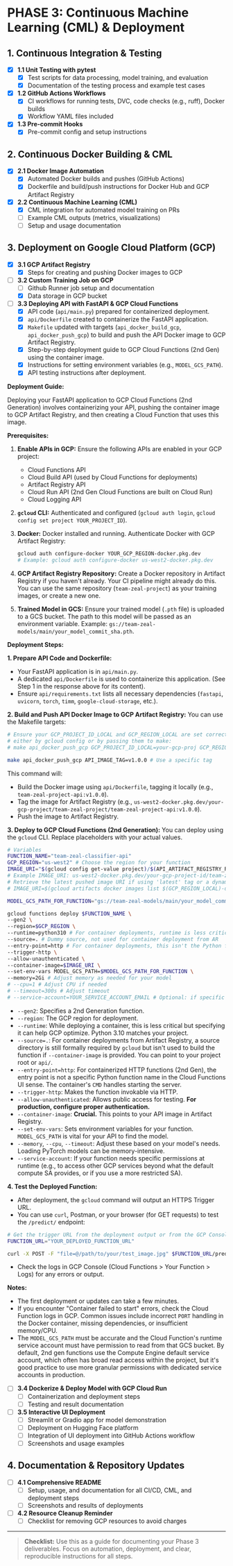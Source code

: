 # PHASE 3: Continuous Machine Learning (CML) & Deployment

## 1. Continuous Integration & Testing

- [x] **1.1 Unit Testing with pytest**
  - [x] Test scripts for data processing, model training, and evaluation
  - [x] Documentation of the testing process and example test cases
- [x] **1.2 GitHub Actions Workflows**
  - [x] CI workflows for running tests, DVC, code checks (e.g., ruff), Docker builds
  - [x] Workflow YAML files included
- [x] **1.3 Pre-commit Hooks**
  - [x] Pre-commit config and setup instructions

## 2. Continuous Docker Building & CML

- [x] **2.1 Docker Image Automation**
  - [x] Automated Docker builds and pushes (GitHub Actions)
  - [x] Dockerfile and build/push instructions for Docker Hub and GCP Artifact Registry
- [x] **2.2 Continuous Machine Learning (CML)**
  - [x] CML integration for automated model training on PRs
  - [ ] Example CML outputs (metrics, visualizations)
  - [ ] Setup and usage documentation

## 3. Deployment on Google Cloud Platform (GCP)

- [x] **3.1 GCP Artifact Registry**
  - [x] Steps for creating and pushing Docker images to GCP
- [ ] **3.2 Custom Training Job on GCP**
  - [ ] Github Runner job setup and documentation
  - [x] Data storage in GCP bucket
- [ ] **3.3 Deploying API with FastAPI & GCP Cloud Functions**
  - [x] API code (`api/main.py`) prepared for containerized deployment.
  - [x] `api/Dockerfile` created to containerize the FastAPI application.
  - [x] `Makefile` updated with targets (`api_docker_build_gcp`, `api_docker_push_gcp`) to build and push the API Docker image to GCP Artifact Registry.
  - [x] Step-by-step deployment guide to GCP Cloud Functions (2nd Gen) using the container image.
  - [x] Instructions for setting environment variables (e.g., `MODEL_GCS_PATH`).
  - [x] API testing instructions after deployment.

**Deployment Guide:**

Deploying your FastAPI application to GCP Cloud Functions (2nd Generation) involves containerizing your API, pushing the container image to GCP Artifact Registry, and then creating a Cloud Function that uses this image.

**Prerequisites:**

1. **Enable APIs in GCP:** Ensure the following APIs are enabled in your GCP project:
    - Cloud Functions API
    - Cloud Build API (used by Cloud Functions for deployments)
    - Artifact Registry API
    - Cloud Run API (2nd Gen Cloud Functions are built on Cloud Run)
    - Cloud Logging API
2. **`gcloud` CLI:** Authenticated and configured (`gcloud auth login`, `gcloud config set project YOUR_PROJECT_ID`).
3. **Docker:** Docker installed and running. Authenticate Docker with GCP Artifact Registry:

    ```bash
    gcloud auth configure-docker YOUR_GCP_REGION-docker.pkg.dev
    # Example: gcloud auth configure-docker us-west2-docker.pkg.dev
    ```

4. **GCP Artifact Registry Repository:** Create a Docker repository in Artifact Registry if you haven't already. Your CI pipeline might already do this. You can use the same repository (`team-zeal-project`) as your training images, or create a new one.
5. **Trained Model in GCS:** Ensure your trained model (`.pth` file) is uploaded to a GCS bucket. The path to this model will be passed as an environment variable. Example: `gs://team-zeal-models/main/your_model_commit_sha.pth`.

**Deployment Steps:**

**1. Prepare API Code and Dockerfile:**

- Your FastAPI application is in `api/main.py`.
- A dedicated `api/Dockerfile` is used to containerize this application. (See Step 1 in the response above for its content).
- Ensure `api/requirements.txt` lists all necessary dependencies (`fastapi`, `uvicorn`, `torch`, `timm`, `google-cloud-storage`, etc.).

**2. Build and Push API Docker Image to GCP Artifact Registry:**
You can use the Makefile targets:

```bash
# Ensure your GCP_PROJECT_ID_LOCAL and GCP_REGION_LOCAL are set correctly,
# either by gcloud config or by passing them to make:
# make api_docker_push_gcp GCP_PROJECT_ID_LOCAL=your-gcp-proj GCP_REGION_LOCAL=your-region API_ARTIFACT_REGISTRY_REPO=your-ar-repo

make api_docker_push_gcp API_IMAGE_TAG=v1.0.0 # Use a specific tag
```

This command will:

- Build the Docker image using `api/Dockerfile`, tagging it locally (e.g., `team-zeal-project-api:v1.0.0`).
- Tag the image for Artifact Registry (e.g., `us-west2-docker.pkg.dev/your-gcp-project/team-zeal-project/team-zeal-project-api:v1.0.0`).
- Push the image to Artifact Registry.

**3. Deploy to GCP Cloud Functions (2nd Generation):**
You can deploy using the `gcloud` CLI. Replace placeholders with your actual values.

```bash
# Variables
FUNCTION_NAME="team-zeal-classifier-api"
GCP_REGION="us-west2" # Choose the region for your function
IMAGE_URI="$(gcloud config get-value project)/$(API_ARTIFACT_REGISTRY_REPO)/$(API_IMAGE_NAME):$(API_IMAGE_TAG)" # Construct this from Makefile variables
# Example IMAGE_URI: us-west2-docker.pkg.dev/your-gcp-project-id/team-zeal-project/team-zeal-project-api:v1.0.0
# Retrieve the latest pushed image URI if using 'latest' tag or a dynamic tag:
# IMAGE_URI=$(gcloud artifacts docker images list $(GCP_REGION_LOCAL)-docker.pkg.dev/$(GCP_PROJECT_ID_LOCAL)/$(API_ARTIFACT_REGISTRY_REPO)/$(API_IMAGE_NAME) --sort-by=~UPDATE_TIME --limit=1 --format='value(IMAGE_PULL_URL_WITH_TAG)')

MODEL_GCS_PATH_FOR_FUNCTION="gs://team-zeal-models/main/your_model_commit_sha.pth" # IMPORTANT: Update this path

gcloud functions deploy $FUNCTION_NAME \
--gen2 \
--region=$GCP_REGION \
--runtime=python310 # For container deployments, runtime is less critical but good to specify
--source=. # Dummy source, not used for container deployment from AR
--entry-point=http # For container deployments, this isn't the Python function name
--trigger-http \
--allow-unauthenticated \
--container-image=$IMAGE_URI \
--set-env-vars MODEL_GCS_PATH=$MODEL_GCS_PATH_FOR_FUNCTION \
--memory=2Gi # Adjust memory as needed for your model
# --cpu=1 # Adjust CPU if needed
# --timeout=300s # Adjust timeout
# --service-account=YOUR_SERVICE_ACCOUNT_EMAIL # Optional: if specific SA needed for function runtime
```

- `--gen2`: Specifies a 2nd Generation function.
- `--region`: The GCP region for deployment.
- `--runtime`: While deploying a container, this is less critical but specifying it can help GCP optimize. Python 3.10 matches your project.
- `--source=.`: For container deployments from Artifact Registry, a source directory is still formally required by `gcloud` but isn't used to build the function if `--container-image` is provided. You can point to your project root or `api/`.
- `--entry-point=http`: For containerized HTTP functions (2nd Gen), the entry point is not a specific Python function name in the Cloud Functions UI sense. The container's `CMD` handles starting the server.
- `--trigger-http`: Makes the function invokable via HTTP.
- `--allow-unauthenticated`: Allows public access for testing. **For production, configure proper authentication.**
- `--container-image`: **Crucial.** This points to your API image in Artifact Registry.
- `--set-env-vars`: Sets environment variables for your function. `MODEL_GCS_PATH` is vital for your API to find the model.
- `--memory`, `--cpu`, `--timeout`: Adjust these based on your model's needs. Loading PyTorch models can be memory-intensive.
- `--service-account`: If your function needs specific permissions at runtime (e.g., to access other GCP services beyond what the default compute SA provides, or if you use a more restricted SA).

**4. Test the Deployed Function:**

- After deployment, the `gcloud` command will output an HTTPS Trigger URL.
- You can use `curl`, Postman, or your browser (for GET requests) to test the `/predict/` endpoint:

```bash
# Get the trigger URL from the deployment output or from the GCP Console
FUNCTION_URL="YOUR_DEPLOYED_FUNCTION_URL"

curl -X POST -F "file=@/path/to/your/test_image.jpg" $FUNCTION_URL/predict/
```

- Check the logs in GCP Console (Cloud Functions > Your Function > Logs) for any errors or output.

**Notes:**

- The first deployment or updates can take a few minutes.
- If you encounter "Container failed to start" errors, check the Cloud Function logs in GCP. Common issues include incorrect `PORT` handling in the Docker container, missing dependencies, or insufficient memory/CPU.
- The `MODEL_GCS_PATH` must be accurate and the Cloud Function's runtime service account must have permission to read from that GCS bucket. By default, 2nd gen functions use the Compute Engine default service account, which often has broad read access within the project, but it's good practice to use more granular permissions with dedicated service accounts in production.

- [ ] **3.4 Dockerize & Deploy Model with GCP Cloud Run**
  - [ ] Containerization and deployment steps
  - [ ] Testing and result documentation
- [ ] **3.5 Interactive UI Deployment**
  - [ ] Streamlit or Gradio app for model demonstration
  - [ ] Deployment on Hugging Face platform
  - [ ] Integration of UI deployment into GitHub Actions workflow
  - [ ] Screenshots and usage examples

## 4. Documentation & Repository Updates

- [ ] **4.1 Comprehensive README**
  - [ ] Setup, usage, and documentation for all CI/CD, CML, and deployment steps
  - [ ] Screenshots and results of deployments
- [ ] **4.2 Resource Cleanup Reminder**
  - [ ] Checklist for removing GCP resources to avoid charges

---

> **Checklist:** Use this as a guide for documenting your Phase 3 deliverables. Focus on automation, deployment, and clear, reproducible instructions for all steps.
